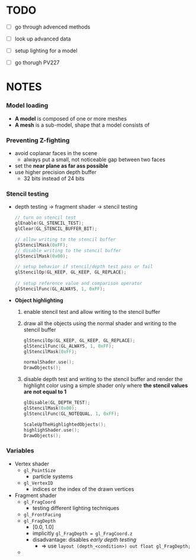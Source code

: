 # TODO

- [ ] go through advenced methods
- [ ] look up advanced data
- [ ] setup lighting for a model
- [ ] go thorugh PV227



# NOTES

### Model loading

- **A model** is composed of one or more meshes
- **A mesh** is a sub-model, shape that a model consists of



### Preventing Z-fighting

- avoid coplanar faces in the scene
  - always put a small, not noticeable gap between two faces
- set the **near plane as far ass possible**
- use higher precision depth buffer
  - 32 bits instead of 24 bits



### Stencil testing

- depth testing -> fragment shader -> stencil testing

  ```c++
  // turn on stencil test
  glEnable(GL_STENCIL_TEST);
  glClear(GL_STENCIL_BUFFER_BIT); 
  
  // allow writing to the stencil buffer
  glStencilMask(0xFF);
  // disable writing to the stencil buffer
  glStencilMask(0x00);
  
  // setup behavior if stencil/depth test pass or fail
  glStencilOp(GL_KEEP, GL_KEEP, GL_REPLACE);  
    
  // setup reference value and comparison operator
  glStencilFunc(GL_ALWAYS, 1, 0xFF); 
  ```

- **Object highlighting**

  1. enable stencil test and allow writing to the stencil buffer

  2. draw all the objects using the normal shader and writing to the stencil buffer

     ```c++
     glStencilOp(GL_KEEP, GL_KEEP, GL_REPLACE);
     glStencilFunc(GL_ALWAYS, 1, 0xFF);
     glStencilMask(0xFF);
     
     normalShader.use();
     DrawObjects();
     ```

  3. disable depth test and writing to the stencil buffer and render the highlight color using a simple shader only where **the stencil values are not equal to 1**

     ```c++
     glDisable(GL_DEPTH_TEST);
     glStencilMask(0x00);
     glStencilFunc(GL_NOTEQUAL, 1, 0xFF);
     
     ScaleUpTheHighlightedObjects();
     highlighShader.use();
     DrawObjects();
     ```

     

### Variables

- Vertex shader
  - `gl_PointSize`
    - particle systems
  - `gl_VertexID`
    - indices or the index of the drawn vertices
- Fragment shader
  - `gl_FragCoord`
    - testing different lighting techniques
  - `gl_FrontFacing`
  - `gl_FragDepth`
    - [0.0, 1.0]
    - implicitly `gl_FragDepth = gl_FragCoord.z`
    - disadvantage: disables *early depth testing*
      - => use `layout (depth_<condition>) out float gl_FragDepth;`
  - 